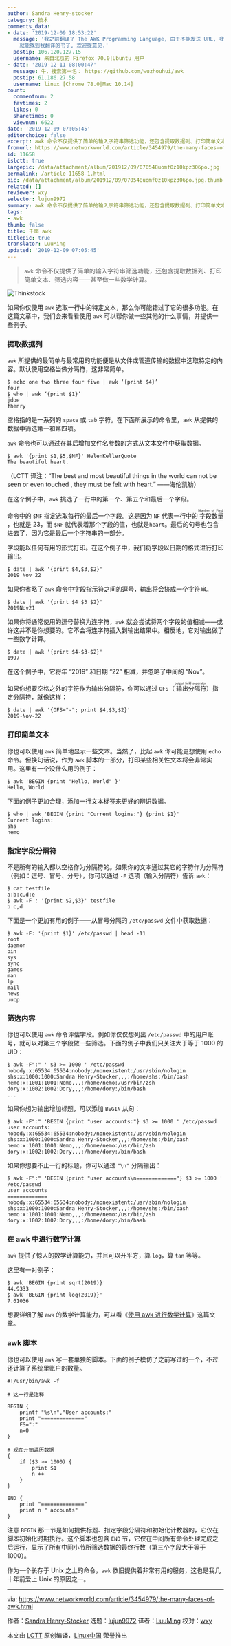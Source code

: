 ```yaml
---
author: Sandra Henry-stocker
category: 技术
comments_data:
- date: '2019-12-09 18:53:22'
  message: '我之前翻译了 The AWK Programming Language, 由于不能发送 URL, 我只能这样说: 在GitHub 搜索 awk,
    就能找到我翻译的书了, 欢迎提意见.'
  postip: 106.120.127.15
  username: 来自北京的 Firefox 70.0|Ubuntu 用户
- date: '2019-12-11 08:00:47'
  message: 牛，搜索第一名： https://github.com/wuzhouhui/awk
  postip: 61.186.27.58
  username: linux [Chrome 78.0|Mac 10.14]
count:
  commentnum: 2
  favtimes: 2
  likes: 0
  sharetimes: 0
  viewnum: 6622
date: '2019-12-09 07:05:45'
editorchoice: false
excerpt: awk 命令不仅提供了简单的输入字符串筛选功能，还包含提取数据列、打印简单文本、筛选内容——甚至做一些数学计算。
fromurl: https://www.networkworld.com/article/3454979/the-many-faces-of-awk.html
id: 11658
islctt: true
largepic: /data/attachment/album/201912/09/070548uomf0z10kpz306po.jpg
permalink: /article-11658-1.html
pic: /data/attachment/album/201912/09/070548uomf0z10kpz306po.jpg.thumb.jpg
related: []
reviewer: wxy
selector: lujun9972
summary: awk 命令不仅提供了简单的输入字符串筛选功能，还包含提取数据列、打印简单文本、筛选内容——甚至做一些数学计算。
tags:
- awk
thumb: false
title: 千面 awk
titlepic: true
translator: LuuMing
updated: '2019-12-09 07:05:45'
---
```



> 
> `awk` 命令不仅提供了简单的输入字符串筛选功能，还包含提取数据列、打印简单文本、筛选内容——甚至做一些数学计算。
> 
> 
> 


![Thinkstock](/data/attachment/album/201912/09/070548uomf0z10kpz306po.jpg)


如果你仅使用 `awk` 选取一行中的特定文本，那么你可能错过了它的很多功能。在这篇文章中，我们会来看看使用 `awk` 可以帮你做一些其他的什么事情，并提供一些例子。


### 提取数据列


`awk` 所提供的最简单与最常用的功能便是从文件或管道传输的数据中选取特定的内容。默认使用空格当做分隔符，这非常简单。



```
$ echo one two three four five | awk ‘{print $4}’
four
$ who | awk ‘{print $1}’
jdoe
fhenry
```

空格指的是一系列的 `space` 或 `tab` 字符。在下面所展示的命令里，`awk` 从提供的数据中筛选第一和第四项。


`awk` 命令也可以通过在其后增加文件名参数的方式从文本文件中获取数据。



```
$ awk '{print $1,$5,$NF}' HelenKellerQuote
The beautiful heart.
```

（LCTT 译注：“The best and most beautiful things in the world can not be seen or even touched , they must be felt with heart.” ——海伦凯勒）


在这个例子中，`awk` 挑选了一行中的第一个、第五个和最后一个字段。


命令中的 `$NF` 指定选取每行的最后一个字段。这是因为 `NF` 代表一行中的<ruby> 字段数量 <rt>  Number of Field </rt></ruby>，也就是 23，而 `$NF` 就代表着那个字段的值，也就是`heart`。最后的句号也包含进去了，因为它是最后一个字符串的一部分。


字段能以任何有用的形式打印。在这个例子中，我们将字段以日期的格式进行打印输出。



```
$ date | awk '{print $4,$3,$2}'
2019 Nov 22
```

如果你省略了 `awk` 命令中字段指示符之间的逗号，输出将会挤成一个字符串。



```
$ date | awk '{print $4 $3 $2}'
2019Nov21
```

如果你将通常使用的逗号替换为连字符，`awk` 就会尝试将两个字段的值相减——或许这并不是你想要的。它不会将连字符插入到输出结果中。相反地，它对输出做了一些数学计算。



```
$ date | awk '{print $4-$3-$2}'
1997
```

在这个例子中，它将年 “2019” 和日期 “22” 相减，并忽略了中间的 “Nov”。


如果你想要空格之外的字符作为输出分隔符，你可以通过 `OFS`（<ruby> 输出分隔符 <rt>  output field separator </rt></ruby>）指定分隔符，就像这样：



```
$ date | awk '{OFS="-"; print $4,$3,$2}'
2019-Nov-22
```

### 打印简单文本


你也可以使用 `awk` 简单地显示一些文本。当然了，比起 `awk` 你可能更想使用 `echo` 命令。但换句话说，作为 `awk` 脚本的一部分，打印某些相关性文本将会非常实用。这里有一个没什么用的例子：



```
$ awk 'BEGIN {print "Hello, World" }'
Hello, World
```

下面的例子更加合理，添加一行文本标签来更好的辨识数据。



```
$ who | awk 'BEGIN {print "Current logins:"} {print $1}'
Current logins:
shs
nemo
```

### 指定字段分隔符


不是所有的输入都以空格作为分隔符的。如果你的文本通过其它的字符作为分隔符（例如：逗号、冒号、分号），你可以通过 `-F` 选项（输入分隔符）告诉 `awk`：



```
$ cat testfile
a:b:c,d:e
$ awk -F : '{print $2,$3}' testfile
b c,d
```

下面是一个更加有用的例子——从冒号分隔的 `/etc/passwd` 文件中获取数据：



```
$ awk -F: '{print $1}' /etc/passwd | head -11
root
daemon
bin
sys
sync
games
man
lp
mail
news
uucp
```

### 筛选内容


你也可以使用 `awk` 命令评估字段。例如你仅仅想列出 `/etc/passwd` 中的用户账号，就可以对第三个字段做一些筛选。下面的例子中我们只关注大于等于 1000 的 UID：



```
$ awk -F":" ' $3 >= 1000 ' /etc/passwd
nobody:x:65534:65534:nobody:/nonexistent:/usr/sbin/nologin
shs:x:1000:1000:Sandra Henry-Stocker,,,:/home/shs:/bin/bash
nemo:x:1001:1001:Nemo,,,:/home/nemo:/usr/bin/zsh
dory:x:1002:1002:Dory,,,:/home/dory:/bin/bash
...
```

如果你想为输出增加标题，可以添加 `BEGIN` 从句：



```
$ awk -F":" 'BEGIN {print "user accounts:"} $3 >= 1000 ' /etc/passwd
user accounts:
nobody:x:65534:65534:nobody:/nonexistent:/usr/sbin/nologin
shs:x:1000:1000:Sandra Henry-Stocker,,,:/home/shs:/bin/bash
nemo:x:1001:1001:Nemo,,,:/home/nemo:/usr/bin/zsh
dory:x:1002:1002:Dory,,,:/home/dory:/bin/bash
```

如果你想要不止一行的标题，你可以通过 `"\n"` 分隔输出：



```
$ awk -F":" 'BEGIN {print "user accounts\n============="} $3 >= 1000 ' /etc/passwd
user accounts
=============
nobody:x:65534:65534:nobody:/nonexistent:/usr/sbin/nologin
shs:x:1000:1000:Sandra Henry-Stocker,,,:/home/shs:/bin/bash
nemo:x:1001:1001:Nemo,,,:/home/nemo:/usr/bin/zsh
dory:x:1002:1002:Dory,,,:/home/dory:/bin/bash
```

### 在 awk 中进行数学计算


`awk` 提供了惊人的数学计算能力，并且可以开平方，算 `log`，算 `tan` 等等。


这里有一对例子：



```
$ awk 'BEGIN {print sqrt(2019)}'
44.9333
$ awk 'BEGIN {print log(2019)}'
7.61036
```

想要详细了解 `awk` 的数学计算能力，可以看《[使用 awk 进行数学计算](https://www.networkworld.com/article/2974753/doing-math-with-awk.html)》这篇文章。


### awk 脚本


你也可以使用 `awk` 写一套单独的脚本。下面的例子模仿了之前写过的一个，不过还计算了系统里账户的数量。



```
#!/usr/bin/awk -f

# 这一行是注释

BEGIN {
    printf "%s\n","User accounts:"
    print "=============="
    FS=":"
    n=0
}

# 现在开始遍历数据
{
    if ($3 >= 1000) {
        print $1
        n ++
    }
}

END {
    print "=============="
    print n " accounts"
}
```

注意 `BEGIN` 那一节是如何提供标题、指定字段分隔符和初始化计数器的，它仅在脚本初始化时期执行。这个脚本也包含 `END` 节，它仅在中间所有命令处理完成之后运行，显示了所有中间小节所筛选数据的最终行数（第三个字段大于等于 1000）。


作为一个长存于 Unix 之上的命令，`awk` 依旧提供着非常有用的服务，这也是我几十年前爱上 Unix 的原因之一。




---


via: <https://www.networkworld.com/article/3454979/the-many-faces-of-awk.html>


作者：[Sandra Henry-Stocker](https://www.networkworld.com/author/Sandra-Henry_Stocker/) 选题：[lujun9972](https://github.com/lujun9972) 译者：[LuuMing](https://github.com/LuuMing) 校对：[wxy](https://github.com/wxy)


本文由 [LCTT](https://github.com/LCTT/TranslateProject) 原创编译，[Linux中国](https://linux.cn/) 荣誉推出